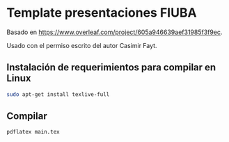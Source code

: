 # Template presentaciones FIUBA

Basado en <https://www.overleaf.com/project/605a946639aef31985f3f9ec>.

Usado con el permiso escrito del autor Casimir Fayt.

## Instalación de requerimientos para compilar en Linux

``` bash
sudo apt-get install texlive-full
```

## Compilar

``` bash
pdflatex main.tex
```